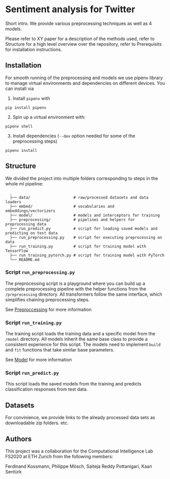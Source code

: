# Sentiment analysis for Twitter
Short intro. We provide various preprocessing techniques as well as 4 models.

Please refer to XY paper for a description of the methods used, refer to Structure for a high level overview over the repository, refer to Prerequisits for installation instructions.

## Installation

For smooth running of the preprocessing and models we use pipenv library to manage virtual environments and dependencies on different devices. You can install via

1. Install `pipenv` with
```
pip install pipenv
```
2. Spin up a virtual environment with:
```
pipenv shell
```
3. Install dependencies (`--dev` option needed for some of the preprocessing steps)
```
pipenv install
```

## Structure

We divided the project into multiple folders corresponding to steps in the whole ml pipeline:

```
  .
  ├── data/                   # raw/processed datasets and data loaders
  ├── embed/                  # vocabularies and embeddings/vectorizers
  ├── model/                  # models and interceptors for training
  ├── preprocessing/          # pipelines and helpers for preprocessing data
  ├── run_predict.py          # script for loading saved models and predicting on test data
  ├── run_preprocessing.py    # script for executing preprocessing on data
  ├── run_training.py         # script for training model with TensorFlow
  ├── run_training_pytorch.py # script for training model with PyTorch
  └── README.md
```

### Script `run_preprocessing.py`

The preprocessing script is a playground where you can build up a complete preprocessing pipeline with the helper functions from the `/preprocessing` directory. All transformers follow the same interface, which simplifies chaining preprocessing steps.

See [Preproccessing](../preprocessing/README.md) for more information

### Script `run_training.py`

The training script loads the training data and a specific model from the `/model` directory. All models inherit the same base class to provide a consistent experience for this script. The models need to implement `build` and `fit` functions that take similar base parameters.

See [Model](../model/README.md) for more information

### Script `run_predict.py`

This script loads the saved models from the training and predicts classification responses from test data.

## Datasets
For convinience, we provide links to the already processed data sets as downloadable zip folders.
etc.

## Authors

This project was a collaboration for the Computational Intelligence Lab FS2020 at ETH Zurich from the following members:

Ferdinand Kossmann, Philippe Mösch, Saiteja Reddy Pottanigari, Kaan Sentürk
